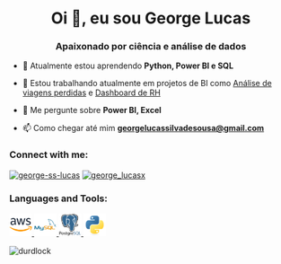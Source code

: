 <h1 align="center">Oi 👋, eu sou George Lucas</h1>
<h3 align="center">Apaixonado por ciência e análise de dados</h3>

- 🌱 Atualmente estou aprendendo **Python, Power BI e SQL**

- 👀 Estou trabalhando atualmente em projetos de BI como [Análise de viagens perdidas](https://app.powerbi.com/view?r=eyJrIjoiNGRhMTQyMWItZDNjMy00MWRjLWExNjctMmQ5ZmUyOWI5NTUyIiwidCI6ImY5OTY5OGY2LTAyNWMtNGZhZi05MjNiLTQzMTVlZWMyYTRmMiJ9&pageName=ReportSection) e [Dashboard de RH](https://app.powerbi.com/view?r=eyJrIjoiMTdkZjkzNzktNDA3Zi00NTI4LWJhNGEtMWMwYjA1ZGI3Y2JiIiwidCI6ImY5OTY5OGY2LTAyNWMtNGZhZi05MjNiLTQzMTVlZWMyYTRmMiJ9)

- 💬 Me pergunte sobre **Power BI, Excel**

- 📫 Como chegar até mim **georgelucassilvadesousa@gmail.com**

<h3 align="left">Connect with me:</h3>
<p align="left">
<a href="https://linkedin.com/in/george-ss-lucas" target="blank"><img align="center" src="https://raw.githubusercontent.com/rahuldkjain/github-profile-readme-generator/master/src/images/icons/Social/linked-in-alt.svg" alt="george-ss-lucas" height="30" width="40" /></a>
<a href="https://instagram.com/george_lucasx" target="blank"><img align="center" src="https://raw.githubusercontent.com/rahuldkjain/github-profile-readme-generator/master/src/images/icons/Social/instagram.svg" alt="george_lucasx" height="30" width="40" /></a>
</p>

<h3 align="left">Languages and Tools:</h3>
<p align="left"> <a href="https://aws.amazon.com" target="_blank" rel="noreferrer"> <img src="https://raw.githubusercontent.com/devicons/devicon/master/icons/amazonwebservices/amazonwebservices-original-wordmark.svg" alt="aws" width="40" height="40"/> </a> <a href="https://www.mysql.com/" target="_blank" rel="noreferrer"> <img src="https://raw.githubusercontent.com/devicons/devicon/master/icons/mysql/mysql-original-wordmark.svg" alt="mysql" width="40" height="40"/> </a> <a href="https://www.postgresql.org" target="_blank" rel="noreferrer"> <img src="https://raw.githubusercontent.com/devicons/devicon/master/icons/postgresql/postgresql-original-wordmark.svg" alt="postgresql" width="40" height="40"/> </a> <a href="https://www.python.org" target="_blank" rel="noreferrer"> <img src="https://raw.githubusercontent.com/devicons/devicon/master/icons/python/python-original.svg" alt="python" width="40" height="40"/> </a> </p>

<p><img align="center" src="https://github-readme-stats.vercel.app/api/top-langs?username=durdlock&show_icons=true&locale=en&layout=compact" alt="durdlock" /></p>


<!---

- 👋 Hi, I’m @Durdlock
- 👀 I’m interested in ...
- 🌱 I’m currently learning ...
- 💞️ I’m looking to collaborate on ...
- 📫 How to reach me ...


Durdlock/Durdlock is a ✨ special ✨ repository because its `README.md` (this file) appears on your GitHub profile.
You can click the Preview link to take a look at your changes.
--->
